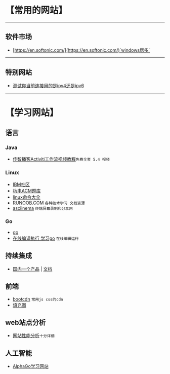 # 【常用的网站】

****************************
## 软件市场
- [https://en.softonic.com/](https://en.softonic.com/)`windows居多`

******************************
## 特别网站
- [测试你当前连接用的是ipv4还是ipv6](http://www.kame.net/)

********************************
# 【学习网站】
## 语言
### Java
- [传智播客Activiti工作流视频教程](http://www.icoolxue.com/album/show/252)`免费全套 5.4 视频`

### Linux
- [IBM社区](https://www.ibm.com/developerworks/cn/)
- [杭电ACM题库](http://acm.hdu.edu.cn/listproblem.php?vol=1)
- [linux命令大全](http://man.linuxde.net/)
- [RUNOOB.COM](http://www.runoob.com) `各种技术学习 文档资源`
- [asciinema](https://asciinema.org) `终端屏幕录制和分享网`

### Go
- [go](http://www.runoob.com/go/go-tutorial.html)
- [在线编译执行 学习go](http://www.vaikan.com/go/a-tour-of-go/#1) `在线编辑运行`

## 持续集成 
- [国内一个产品](https://flow.ci/) | [文档](https://github.com/FlowCI/docs/blob/master/intro_base.md)

## 前端
- [bootcdn](http://www.bootcdn.cn/) `常用js css的cdn`
- [填充图](https://placeholder.com/)

## web站点分析
- [网站性能分析](http://pagespeed.webkaka.com/)`十分详细`


## 人工智能
- [AlphaGo学习网站](https://alphagoteach.deepmind.com/zh-hans)
